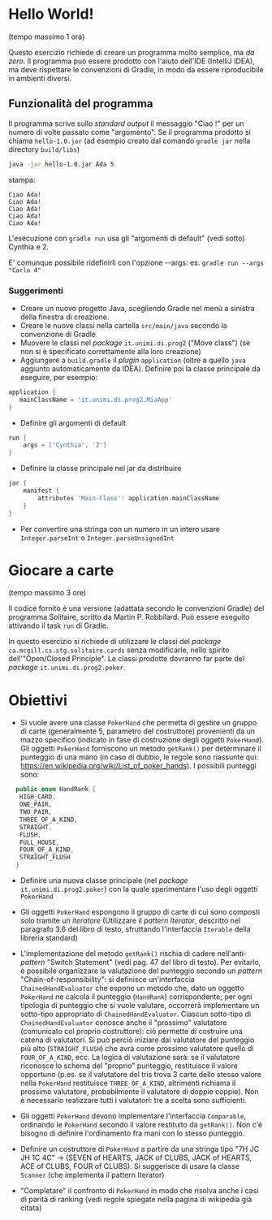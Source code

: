# Hello World!

(tempo massimo 1 ora)

Questo esercizio richiede di creare un programma molto semplice, ma *da zero*.
Il programma può essere prodotto con l'aiuto dell'IDE (IntelliJ IDEA), ma deve
rispettare le convenzioni di Gradle, in modo da essere riproducibile in ambienti
diversi.

## Funzionalità del programma

Il programma scrive sullo *standard output* il messaggio "Ciao <nome>!" per un
numero di volte passato come "argomento". Se il programma prodotto si chiama
`hello-1.0.jar` (ad esempio creato dal comando `gradle jar` nella directory `build/libs`)

```sh
java -jar hello-1.0.jar Ada 5
```

stampa:

```
Ciao Ada!
Ciao Ada!
Ciao Ada!
Ciao Ada!
Ciao Ada!
```

L'esecuzione con `gradle run` usa gli "argomenti di default" (vedi sotto) Cynthia e 2.

E' comunque possibile ridefinirli con l'opzione --args: es. `gradle run --args "Carlo 4"`

### Suggerimenti

- Creare un nuovo progetto Java, scegliendo Gradle nel menù a sinistra della finestra di creazione.
- Creare le nuove classi nella cartella `src/main/java` secondo la convenzione di Gradle
- Muovere le classi nel *package* `it.unimi.di.prog2` ("Move class") (se non si è specificato correttamente alla loro creazione)
- Aggiungere a `build.gradle` il *plugin* `application` (oltre a quello `java`
   aggiunto automaticamente da IDEA). Definire poi la classe principale da
   eseguire, per esempio:
   
```groovy
application {
   mainClassName = 'it.unimi.di.prog2.MiaApp'
}
```

- Definire gli argomenti di default

```groovy
run {
    args = ['Cynthia', '2']
}
```

- Definire la classe principale nel jar da distribuire

```groovy
jar {
    manifest {
        attributes 'Main-Class': application.mainClassName
    }
}
```

- Per convertire una stringa con un numero in un intero usare
   `Integer.parseInt` o `Integer.parseUnsignedInt`
   

# Giocare a carte

(tempo massimo 3 ore)

Il codice fornito è una versione (adattata secondo le convenzioni Gradle) del
programma Solitaire, scritto da Martin P. Robbilard. Può essere eseguito
attivando il task `run` di Gradle.

In questo esercizio si richiede di utilizzare le classi del *package*
`ca.mcgill.cs.stg.solitaire.cards` senza modificarle, nello spirito
dell'"Open/Closed Principle". Le classi prodotte dovranno far parte del
*package* `it.unimi.di.prog2.poker`.

# Obiettivi

- Si vuole avere una classe `PokerHand` che permetta di gestire un gruppo di
  carte (generalmente 5, parametro del costruttore) provenienti da un mazzo
  specifico (indicato in fase di costruzione degli oggetti `PokerHand`). Gli
  oggetti `PokerHand` forniscono un metodo `getRank()` per determinare il
  punteggio di una mano (in caso di dubbio, le regole sono riassunte qui:
  https://en.wikipedia.org/wiki/List_of_poker_hands). I possibili punteggi sono:

```java
  public enum HandRank {
   HIGH_CARD,
   ONE_PAIR,
   TWO_PAIR,
   THREE_OF_A_KIND,
   STRAIGHT,
   FLUSH,
   FULL_HOUSE,
   FOUR_OF_A_KIND,
   STRAIGHT_FLUSH
  }
```

- Definire una nuova classe principale (nel *package* `it.unimi.di.prog2.poker`)
  con la quale sperimentare l'uso degli oggetti `PokerHand`

- Gli oggetti `PokerHand` espongono il gruppo di carte di cui sono composti solo
  tramite un *iteratore* (Utilizzare il *pattern Iterator*, descritto nel
  paragrafo 3.6 del libro di testo, sfruttando l'interfaccia `Iterable` della
  libreria standard)
  
- L'implementazione del metodo `getRank()` rischia di cadere nell'anti-*pattern*
  "Switch Statement" (vedi pag. 47 del libro di testo). Per evitarlo, è
  possibile organizzare la valutazione del punteggio secondo un *pattern*
  "Chain-of-responsibility": si definisce un'interfaccia `ChainedHandEvaluator`
  che espone un metodo che, dato un oggetto `PokerHand` ne calcola il punteggio
  (`HandRank`) corrispondente; per ogni tipologia di punteggio che si vuole
  valutare, occorrerà implementare un sotto-tipo appropriato di
  `ChainedHandEvaluator`. Ciascun sotto-tipo di `ChainedHandEvaluator` conosce
  anche il "prossimo" valutatore (comunicato col proprio costruttore): ciò
  permette di costruire una catena di valutatori. Si può perciò iniziare dal
  valutatore del punteggio più alto (`STRAIGHT_FLUSH`) che avrà come prossimo
  valutatore quello di `FOUR_OF_A_KIND`, ecc. La logica di valutazione sarà: se
  il valutatore riconosce lo schema del "proprio" punteggio, restituisce il
  valore opportuno (p.es. se il valutatore del tris trova 3 carte dello stesso
  valore nella `PokerHand` restituisce `THREE_OF_A_KIND`, altrimenti richiama il
  prossimo valutatore, probabilmente il valutatore di doppie coppie). Non è
  necessario realizzare tutti i valutatori: tre a scelta sono sufficienti.
  
- Gli oggetti `PokerHand` devono implementare l'interfaccia `Comparable`,
  ordinando le `PokerHand` secondo il valore restituito da `getRank()`. Non c'è
  bisogno di definire l'ordinamento fra mani con lo stesso punteggio.
  
- Definire un costruttore di `PokerHand` a partire da una stringa tipo 
  "7H JC JH 1C 4C" -> (SEVEN of HEARTS, JACK of CLUBS, JACK of HEARTS, ACE of CLUBS, FOUR of CLUBS).
  Si suggerisce di usare la classe `Scanner` (che implementa il pattern Iterator)
  
- "Completare" il confronto di `PokerHand` in modo che risolva anche i casi di 
  parità di ranking (vedi regole spiegate nella pagina di wikipedia già citata)
  

